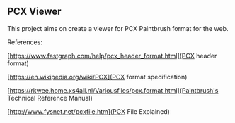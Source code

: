 ## PCX Viewer

This project aims on create a viewer for PCX Paintbrush format for
the web.

References:

[https://www.fastgraph.com/help/pcx_header_format.html](PCX header format)

[https://en.wikipedia.org/wiki/PCX](PCX format specification)

[https://rkwee.home.xs4all.nl/Variousfiles/pcx.format.html](Paintbrush's Technical Reference Manual)

[http://www.fysnet.net/pcxfile.htm](PCX File Explained)

